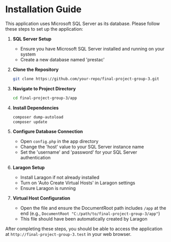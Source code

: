 # Installation Guide

This application uses Microsoft SQL Server as its database. Please follow these steps to set up the application:

1. **SQL Server Setup**
   - Ensure you have Microsoft SQL Server installed and running on your system
   - Create a new database named 'prestac'

2. **Clone the Repository**
   ```bash
   git clone https://github.com/your-repo/final-project-group-3.git
   ```

3. **Navigate to Project Directory**
   ```bash
   cd final-project-group-3/app
   ```

4. **Install Dependencies**
   ```bash
   composer dump-autoload
   composer update
   ```

5. **Configure Database Connection**
   - Open `config.php` in the app directory
   - Change the 'host' value to your SQL Server instance name
   - Set the 'username' and 'password' for your SQL Server authentication

6. **Laragon Setup**
   - Install Laragon if not already installed
   - Turn on 'Auto Create Virtual Hosts' in Laragon settings
   - Ensure Laragon is running

7. **Virtual Host Configuration**
   - Open the file and ensure the DocumentRoot path includes `/app` at the end (e.g., `DocumentRoot "C:/path/to/final-project-group-3/app"`)
   - This file should have been automatically created by Laragon

After completing these steps, you should be able to access the application at `http://final-project-group-3.test` in your web browser.
